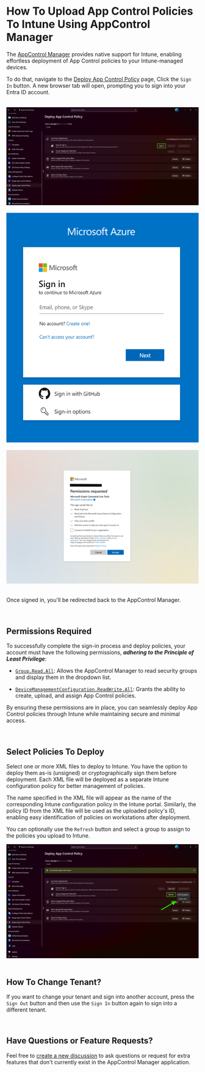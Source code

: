 # How To Upload App Control Policies To Intune Using AppControl Manager

The [AppControl Manager](https://github.com/HotCakeX/Harden-Windows-Security/wiki/AppControl-Manager) provides native support for Intune, enabling effortless deployment of App Control policies to your Intune-managed devices.

To do that, navigate to the [Deploy App Control Policy](https://github.com/HotCakeX/Harden-Windows-Security/wiki/Deploy-App-Control-Policy) page, Click the `Sign In` button. A new browser tab will open, prompting you to sign into your Entra ID account.

<div align="center">

<br>

<img src="https://raw.githubusercontent.com/HotCakeX/.github/7ccc3793b4d21d2fe7d5a79b56d1cc78fa1d0aac/Pictures/PNG%20and%20JPG/How%20To%20Upload%20App%20Control%20Policies%20To%20Intune%20Using%20AppControl%20Manager/Sign%20In%20button.png" alt="Sign In button">

<br>

<br>

<img src="https://raw.githubusercontent.com/HotCakeX/.github/7ccc3793b4d21d2fe7d5a79b56d1cc78fa1d0aac/Pictures/PNG%20and%20JPG/How%20To%20Upload%20App%20Control%20Policies%20To%20Intune%20Using%20AppControl%20Manager/Azure%20SignIn%20page.png" Height="600" alt="Azure Sign in pages">

<br>

<br>

<img src="https://raw.githubusercontent.com/HotCakeX/.github/7ccc3793b4d21d2fe7d5a79b56d1cc78fa1d0aac/Pictures/PNG%20and%20JPG/How%20To%20Upload%20App%20Control%20Policies%20To%20Intune%20Using%20AppControl%20Manager/Permissions%20acceptance%20page.png" alt="Azure Permissions page">

<br>

<br>

</div>

Once signed in, you'll be redirected back to the AppControl Manager. 

<br>

## Permissions Required

To successfully complete the sign-in process and deploy policies, your account must have the following permissions, ***adhering to the Principle of Least Privilege***:

* [`Group.Read.All`](https://learn.microsoft.com/en-us/graph/permissions-reference#groupreadall): Allows the AppControl Manager to read security groups and display them in the dropdown list.

* [`DeviceManagementConfiguration.ReadWrite.All`](https://learn.microsoft.com/en-us/graph/permissions-reference#devicemanagementconfigurationreadwriteall): Grants the ability to create, upload, and assign App Control policies.

By ensuring these permissions are in place, you can seamlessly deploy App Control policies through Intune while maintaining secure and minimal access.

<br>

## Select Policies To Deploy

Select one or more XML files to deploy to Intune. You have the option to deploy them as-is (unsigned) or cryptographically sign them before deployment. Each XML file will be deployed as a separate Intune configuration policy for better management of policies.

The name specified in the XML file will appear as the name of the corresponding Intune configuration policy in the Intune portal. Similarly, the policy ID from the XML file will be used as the uploaded policy's ID, enabling easy identification of policies on workstations after deployment.

You can optionally use the `Refresh` button and select a group to assign to the policies you upload to Intune.

<img src="https://raw.githubusercontent.com/HotCakeX/.github/7ccc3793b4d21d2fe7d5a79b56d1cc78fa1d0aac/Pictures/PNG%20and%20JPG/How%20To%20Upload%20App%20Control%20Policies%20To%20Intune%20Using%20AppControl%20Manager/Group%20Names.png" alt="Intune Groups DropDown">

<br>

<br>

## How To Change Tenant?

If you want to change your tenant and sign into another account, press the `Sign Out` button and then use the `Sign In` button again to sign into a different tenant.

<br>

## Have Questions or Feature Requests?

Feel free to [create a new discussion](https://github.com/HotCakeX/Harden-Windows-Security/discussions) to ask questions or request for extra features that don't currently exist in the AppControl Manager application.

<br>
